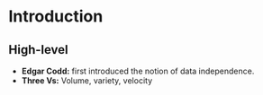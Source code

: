 # Introduction

## High-level

 - **Edgar Codd:** first introduced the notion of data independence.
 - **Three Vs:** Volume, variety, velocity
